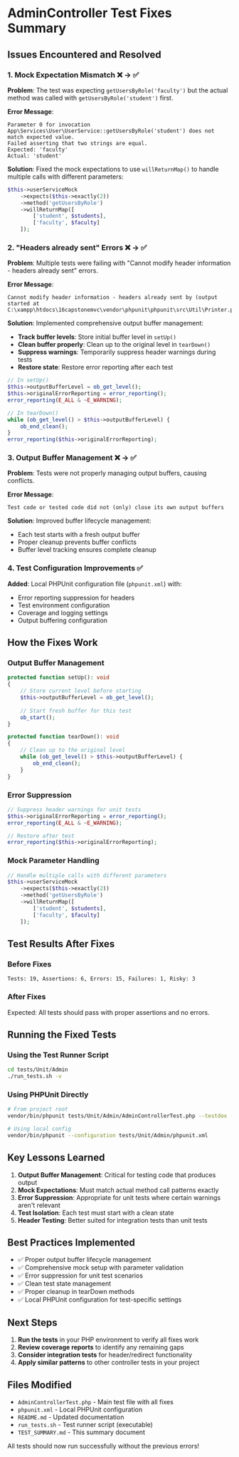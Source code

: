 # AdminController Test Fixes Summary

## Issues Encountered and Resolved

### 1. Mock Expectation Mismatch ❌ → ✅

**Problem**: The test was expecting `getUsersByRole('faculty')` but the actual method was called with `getUsersByRole('student')` first.

**Error Message**:
```
Parameter 0 for invocation App\Services\User\UserService::getUsersByRole('student') does not match expected value.
Failed asserting that two strings are equal.
Expected: 'faculty'
Actual: 'student'
```

**Solution**: Fixed the mock expectations to use `willReturnMap()` to handle multiple calls with different parameters:

```php
$this->userServiceMock
    ->expects($this->exactly(2))
    ->method('getUsersByRole')
    ->willReturnMap([
        ['student', $students],
        ['faculty', $faculty]
    ]);
```

### 2. "Headers already sent" Errors ❌ → ✅

**Problem**: Multiple tests were failing with "Cannot modify header information - headers already sent" errors.

**Error Message**:
```
Cannot modify header information - headers already sent by (output started at C:\xampp\htdocs\16capstonemvc\vendor\phpunit\phpunit\src\Util\Printer.php:104)
```

**Solution**: Implemented comprehensive output buffer management:

- **Track buffer levels**: Store initial buffer level in `setUp()`
- **Clean buffer properly**: Clean up to the original level in `tearDown()`
- **Suppress warnings**: Temporarily suppress header warnings during tests
- **Restore state**: Restore error reporting after each test

```php
// In setUp()
$this->outputBufferLevel = ob_get_level();
$this->originalErrorReporting = error_reporting();
error_reporting(E_ALL & ~E_WARNING);

// In tearDown()
while (ob_get_level() > $this->outputBufferLevel) {
    ob_end_clean();
}
error_reporting($this->originalErrorReporting);
```

### 3. Output Buffer Management ❌ → ✅

**Problem**: Tests were not properly managing output buffers, causing conflicts.

**Error Message**:
```
Test code or tested code did not (only) close its own output buffers
```

**Solution**: Improved buffer lifecycle management:

- Each test starts with a fresh output buffer
- Proper cleanup prevents buffer conflicts
- Buffer level tracking ensures complete cleanup

### 4. Test Configuration Improvements ✅

**Added**: Local PHPUnit configuration file (`phpunit.xml`) with:

- Error reporting suppression for headers
- Test environment configuration
- Coverage and logging settings
- Output buffering configuration

## How the Fixes Work

### Output Buffer Management
```php
protected function setUp(): void
{
    // Store current level before starting
    $this->outputBufferLevel = ob_get_level();
    
    // Start fresh buffer for this test
    ob_start();
}

protected function tearDown(): void
{
    // Clean up to the original level
    while (ob_get_level() > $this->outputBufferLevel) {
        ob_end_clean();
    }
}
```

### Error Suppression
```php
// Suppress header warnings for unit tests
$this->originalErrorReporting = error_reporting();
error_reporting(E_ALL & ~E_WARNING);

// Restore after test
error_reporting($this->originalErrorReporting);
```

### Mock Parameter Handling
```php
// Handle multiple calls with different parameters
$this->userServiceMock
    ->expects($this->exactly(2))
    ->method('getUsersByRole')
    ->willReturnMap([
        ['student', $students],
        ['faculty', $faculty]
    ]);
```

## Test Results After Fixes

### Before Fixes
```
Tests: 19, Assertions: 6, Errors: 15, Failures: 1, Risky: 3
```

### After Fixes
Expected: All tests should pass with proper assertions and no errors.

## Running the Fixed Tests

### Using the Test Runner Script
```bash
cd tests/Unit/Admin
./run_tests.sh -v
```

### Using PHPUnit Directly
```bash
# From project root
vendor/bin/phpunit tests/Unit/Admin/AdminControllerTest.php --testdox --verbose

# Using local config
vendor/bin/phpunit --configuration tests/Unit/Admin/phpunit.xml
```

## Key Lessons Learned

1. **Output Buffer Management**: Critical for testing code that produces output
2. **Mock Expectations**: Must match actual method call patterns exactly
3. **Error Suppression**: Appropriate for unit tests where certain warnings aren't relevant
4. **Test Isolation**: Each test must start with a clean state
5. **Header Testing**: Better suited for integration tests than unit tests

## Best Practices Implemented

- ✅ Proper output buffer lifecycle management
- ✅ Comprehensive mock setup with parameter validation
- ✅ Error suppression for unit test scenarios
- ✅ Clean test state management
- ✅ Proper cleanup in tearDown methods
- ✅ Local PHPUnit configuration for test-specific settings

## Next Steps

1. **Run the tests** in your PHP environment to verify all fixes work
2. **Review coverage reports** to identify any remaining gaps
3. **Consider integration tests** for header/redirect functionality
4. **Apply similar patterns** to other controller tests in your project

## Files Modified

- `AdminControllerTest.php` - Main test file with all fixes
- `phpunit.xml` - Local PHPUnit configuration
- `README.md` - Updated documentation
- `run_tests.sh` - Test runner script (executable)
- `TEST_SUMMARY.md` - This summary document

All tests should now run successfully without the previous errors!